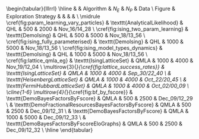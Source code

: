 \begin{tabular}{lllrrl}
\hline
                        &                                            &                                Algorithm &                                    $N_E$ &                                    $N_P$ &                                     Data \\
Figure & Exploration Strategy &                                          &                                          &                                          &                                          \\
\midrule
\cref{fig:param_learning_vary_particles} & \texttt{AnalyticalLikelihood} &                                      QHL &                                      500 &                                     2000 &                           Nov\_16/14\_28 \\
\cref{fig:ising_two_param_learning} & \texttt{DemoIsing} &                                      QHL &                                      500 &                                     5000 &                           Nov\_18/13\_56 \\
\cref{fig:ising_fully_parameterised} & \texttt{DemoIsing} &                                      QHL &                                     1000 &                                     5000 &                           Nov\_18/13\_56 \\
\cref{fig:ising_model_types_dynamics} & \texttt{DemoIsing} &                                      QHL &                                     1000 &                                     5000 &                           Nov\_18/13\_56 \\
\cref{fig:lattice_qmla_eg} & \texttt{IsingLatticeSet} &                                     QMLA &                                     1000 &                                     4000 &                           Nov\_19/12\_04 \\
\multirow{3}{*}{\cref{fig:lattice_success_rates}} & \texttt{IsingLatticeSet} &                                     QMLA &                                     1000 &                                     4000 &                           Sep\_30/22\_40 \\
                        & \texttt{HeisenbergLatticeSet} &                                     QMLA &                                     1000 &                                     4000 &                           Oct\_22/20\_45 \\
                        & \texttt{FermiHubbardLatticeSet} &                                     QMLA &                                     1000 &                                     4000 &                           Oct\_02/00\_09 \\
\cline{1-6}
\multirow{4}{*}{\cref{fig:bf_by_fscore}} & \texttt{DemoBayesFactorsByFscore} &                                     QMLA &                                      500 &                                     2500 &                           Dec\_09/12\_29 \\
                        & \texttt{DemoFractionalResourcesBayesFactorsByFscore} &                                     QMLA &                                      500 &                                     2500 &                           Dec\_09/12\_31 \\
                        & \texttt{DemoBayesFactorsByFscore} &                                     QMLA &                                     1000 &                                     5000 &                           Dec\_09/12\_33 \\
                        & \texttt{DemoBayesFactorsByFscoreEloGraphs} &                                     QMLA &                                      500 &                                     2500 &                           Dec\_09/12\_32 \\
\hline
\end{tabular}
